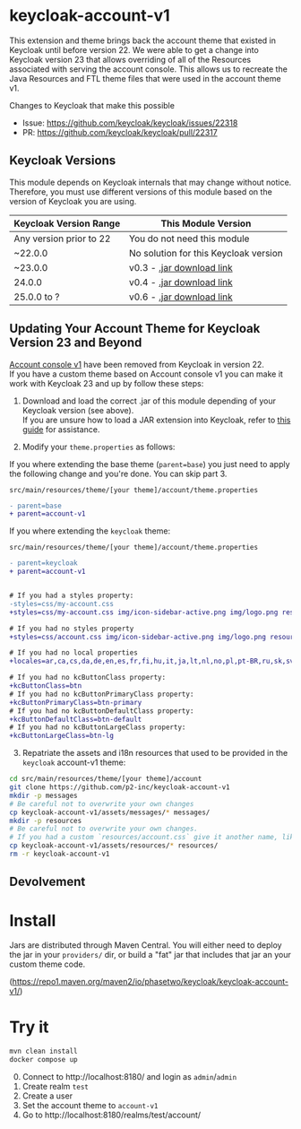 # keycloak-account-v1

This extension and theme brings back the account theme that existed in Keycloak until before version 22. We were able to get a change into Keycloak version 23 that allows overriding of all of the Resources associated with serving the account console. This allows us to recreate the Java Resources and FTL theme files that were used in the account theme v1.

Changes to Keycloak that make this possible
- Issue: https://github.com/keycloak/keycloak/issues/22318
- PR: https://github.com/keycloak/keycloak/pull/22317

## Keycloak Versions

This module depends on Keycloak internals that may change without notice. Therefore, you must use different versions of this module based on the version of Keycloak you are using.

| Keycloak Version Range  | This Module Version |
|-------------------------|--------------------------------------------|
| Any version prior to 22 | You do not need this module |
| ~22.0.0                 | No solution for this Keycloak version |
| ~23.0.0                 | v0.3 - [.jar download link](https://github.com/keycloakify/keycloakify/releases/download/v0.0.1/keycloak-account-v1-0.3-SNAPSHOT.jar) |
| 24.0.0             | v0.4 - [.jar download link](https://github.com/keycloakify/keycloakify/releases/download/v0.0.1/keycloak-account-v1-0.4.jar) |
| 25.0.0 to ?             | v0.6 - [.jar download link](https://github.com/keycloakify/keycloakify/releases/download/v0.0.1/keycloak-account-v1-0.6.jar) |


## Updating Your Account Theme for Keycloak Version 23 and Beyond  

[Account console v1](https://www.keycloak.org/docs/latest/release_notes/index.html#account-console-v1-removal) have been removed from Keycloak in version 22.  
If you have a custom theme based on Account console v1 you can make it work with Keycloak 23 and up by follow these steps:  

1. Download and load the correct .jar of this module depending of your Keycloak version (see above).  
If you are unsure how to load a JAR extension into Keycloak, refer to [this guide](https://docs.keycloakify.dev/importing-your-theme-in-keycloak#bare-metal) for assistance.  

2. Modify your `theme.properties` as follows:  

If you where extending the base theme (`parent=base`) you just need to apply the following change and you're done.
You can skip part 3.  

`src/main/resources/theme/[your theme]/account/theme.properties`
```diff
- parent=base
+ parent=account-v1
```  

If you where extending the `keycloak` theme:  

`src/main/resources/theme/[your theme]/account/theme.properties`
```diff
- parent=keycloak
+ parent=account-v1


# If you had a styles property:
-styles=css/my-account.css
+styles=css/my-account.css img/icon-sidebar-active.png img/logo.png resources-common/node_modules/patternfly/dist/css/patternfly.min.css resources-common/node_modules/patternfly/dist/css/patternfly-additions.min.css resources-common/node_modules/patternfly/dist/css/patternfly-additions.min.css

# If you had no styles property
+styles=css/account.css img/icon-sidebar-active.png img/logo.png resources-common/node_modules/patternfly/dist/css/patternfly.min.css resources-common/node_modules/patternfly/dist/css/patternfly-additions.min.css resources-common/node_modules/patternfly/dist/css/patternfly-additions.min.css

# If you had no local properties
+locales=ar,ca,cs,da,de,en,es,fr,fi,hu,it,ja,lt,nl,no,pl,pt-BR,ru,sk,sv,tr,zh-CN

# If you had no kcButtonClass property:
+kcButtonClass=btn
# If you had no kcButtonPrimaryClass property:
+kcButtonPrimaryClass=btn-primary
# If you had no kcButtonDefaultClass property:
+kcButtonDefaultClass=btn-default
# If you had no kcButtonLargeClass property:
+kcButtonLargeClass=btn-lg
```  

3. Repatriate the assets and i18n resources that used to be provided in the `keycloak` account-v1 theme:  

```bash
cd src/main/resources/theme/[your theme]/account
git clone https://github.com/p2-inc/keycloak-account-v1
mkdir -p messages
# Be careful not to overwrite your own changes
cp keycloak-account-v1/assets/messages/* messages/
mkdir -p resources
# Be careful not to overwrite your own changes.
# If you had a custom `resources/account.css` give it another name, like `resources/my-account.css`
cp keycloak-account-v1/assets/resources/* resources/
rm -r keycloak-account-v1
```

## Devolvement

# Install

Jars are distributed through Maven Central. You will either need to deploy the jar in your `providers/` dir, or build a "fat" jar that includes that jar an your custom theme code.

(https://repo1.maven.org/maven2/io/phasetwo/keycloak/keycloak-account-v1/)

# Try it

```bash
mvn clean install
docker compose up
```

0. Connect to http://localhost:8180/ and login as `admin`/`admin`
1. Create realm `test`
2. Create a user
3. Set the account theme to `account-v1`
4. Go to http://localhost:8180/realms/test/account/